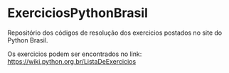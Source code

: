 # ExerciciosPythonBrasil

Repositório dos códigos de resolução dos exercicios postados no site do Python Brasil.

Os exercicios podem ser encontrados no link: https://wiki.python.org.br/ListaDeExercicios
